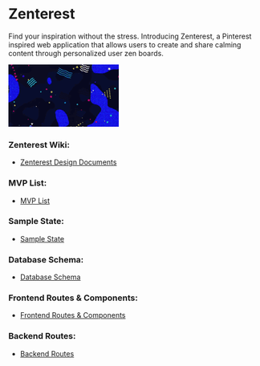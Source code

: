# Zenterest
Find your inspiration without the stress. Introducing Zenterest, a Pinterest inspired web application that allows users to create and share calming content through personalized user zen boards.

![](zenterest.gif)

### Zenterest Wiki:
* [Zenterest Design Documents](https://github.com/colewendling/zenterest/wiki)

### MVP List:
* [MVP List](https://github.com/colewendling/zenterest/wiki/MVP-List)

### Sample State:
* [Sample State](https://github.com/colewendling/zenterest/wiki/Sample-State)

### Database Schema:
* [Database Schema](https://github.com/colewendling/zenterest/wiki/Database-Schema)

### Frontend Routes & Components:
* [Frontend Routes & Components](https://github.com/colewendling/zenterest/wiki/Frontend-Routes-&-Components)

### Backend Routes:
* [Backend Routes](https://github.com/colewendling/zenterest/wiki/Backend-Routes)
